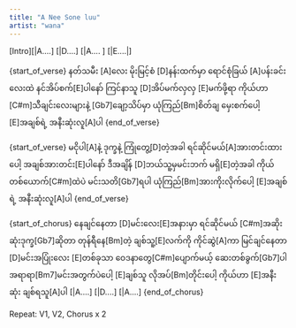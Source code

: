 ```yaml
---
title: "A Nee Sone luu"
artist: "wana"
---
```


[Intro][|A....] [|D....] [|A.... ] [|E....|]

{start_of_verse}
နတ်သမီး [A]လေး မိုးမြင့်စံ [D]နန်းထက်မှာ
ရောင်စုံခြယ် [A]ပန်းခင်းလေးထဲ နင်အိပ်စက်[E]ပါနော်
ကြင်နာသူ [D]အိပ်မက်လှလှ [E]မက်ဖို့ရာ
ကိုယ်ဟာ [C#m]သီချင်းလေးများနဲ့ [Gb7]ချော့သိပ်မှာ
ယုံကြည်[Bm]စိတ်ချ မှေးစက်ပေါ့ [E]အချစ်ရဲ့
အနီးဆုံးလူ[A]ပါ
{end_of_verse}

{start_of_verse}
မငိုပါ[A]နဲ့ ဒုက္ခနဲ့ ကြုံတွေ့[D]တဲ့အခါ
ရင်ဆိုင်မယ်[A]အားတင်းထားပေါ့ အချစ်အားတင်း[E]ပါနော်
ဒီအချိန် [D]ဘယ်သူ့မှမင်းဘက် မရှိ[E]တဲ့အခါ
ကိုယ်တစ်ယောက်[C#m]ထဲပဲ မင်းသတိ[Gb7]ရပါ
ယုံကြည်[Bm]အားကိုးလိုက်ပေါ့ [E]အချစ်ရဲ့
အနီးဆုံးလူ[A]ပါ
{end_of_verse}

{start_of_chorus}
နေချင်နေတာ [D]မင်းလေး[E]အနားမှာ
ရင်ဆိုင်မယ် [C#m]အဆိုးဆုံးဒုက္ခ[Gb7]ဆိုတာ
တုန်ရီနေ[Bm]တဲ့ ချစ်သူ့[E]လက်ကို ကိုင်ဆွဲ[A]ကာ
မြင်ချင်နေတာ [D]မင်းအပြုံးလေး [E]တစ်ခုသာ
ဝေဒနာတွေ[C#m]ပျောက်မယ့် ဆေးတစ်ခွက်[Gb7]ပါ
အရာရာ[Bm7]မင်းအတွက်ပဲပေါ့ [E]ချစ်သူ
လိုအပ်[Bm]တိုင်းပေါ့ ကိုယ်ဟာ [E]အနီးဆုံး ချစ်ရသူ[A]ပါ
[|A....] [|D....] [|A....]
{end_of_chorus}

Repeat: V1, V2, Chorus x 2
